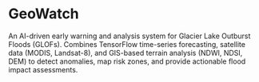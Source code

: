 # GeoWatch
An AI-driven early warning and analysis system for Glacier Lake Outburst Floods (GLOFs). Combines TensorFlow time-series forecasting, satellite data (MODIS, Landsat-8), and GIS-based terrain analysis (NDWI, NDSI, DEM) to detect anomalies, map risk zones, and provide actionable flood impact assessments.
